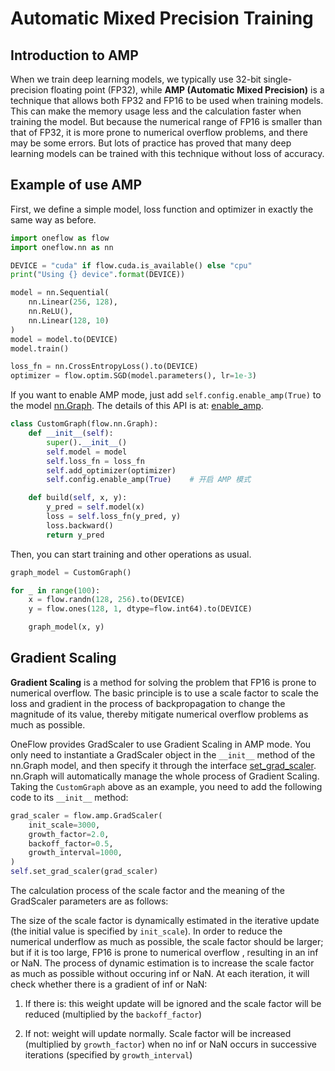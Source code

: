 #  Automatic Mixed Precision Training

## Introduction to AMP 

When we train deep learning models, we typically use 32-bit single-precision floating point (FP32), while **AMP (Automatic Mixed Precision)** is a technique that allows both FP32 and FP16 to be used when training models. This can make the memory usage less and the calculation faster when training the model. But because the numerical range of FP16 is smaller than that of FP32, it is more prone to numerical overflow problems, and there may be some errors. But lots of practice has proved that many deep learning models can be trained with this technique without loss of accuracy.

##  Example of use AMP

First, we define a simple model, loss function and optimizer in exactly the same way as before.

```python
import oneflow as flow
import oneflow.nn as nn

DEVICE = "cuda" if flow.cuda.is_available() else "cpu"
print("Using {} device".format(DEVICE))

model = nn.Sequential(
    nn.Linear(256, 128), 
    nn.ReLU(),
    nn.Linear(128, 10)
)
model = model.to(DEVICE)
model.train()

loss_fn = nn.CrossEntropyLoss().to(DEVICE)
optimizer = flow.optim.SGD(model.parameters(), lr=1e-3)
```

If you want to enable AMP mode, just add `self.config.enable_amp(True)` to the model [nn.Graph](../basics/08_nn_graph.md). The details of this API is at: [enable_amp](https://oneflow.readthedocs.io/en/master/graph.html#oneflow.nn.graph.graph_config.GraphConfig.enable_amp).

```python
class CustomGraph(flow.nn.Graph):
    def __init__(self):
        super().__init__()
        self.model = model
        self.loss_fn = loss_fn
        self.add_optimizer(optimizer)
        self.config.enable_amp(True)    # 开启 AMP 模式

    def build(self, x, y):
        y_pred = self.model(x)
        loss = self.loss_fn(y_pred, y)
        loss.backward()
        return y_pred
```

Then, you can start training and other operations as usual.

```python
graph_model = CustomGraph()

for _ in range(100):
    x = flow.randn(128, 256).to(DEVICE)
    y = flow.ones(128, 1, dtype=flow.int64).to(DEVICE)

    graph_model(x, y)
```

## Gradient Scaling

**Gradient Scaling** is a method for solving the problem that FP16 is prone to numerical overflow. The basic principle is to use a scale factor to scale the loss and gradient in the process of backpropagation to change the magnitude of its value, thereby mitigate numerical overflow problems as much as possible.

OneFlow provides GradScaler to use Gradient Scaling in AMP mode. You only need to instantiate a GradScaler object in the `__init__` method of the nn.Graph model, and then specify it through the interface [set_grad_scaler](https://oneflow.readthedocs.io/en/master/graph.html#oneflow.nn.Graph.set_grad_scaler). nn.Graph will automatically manage the whole process of Gradient Scaling. Taking the `CustomGraph` above as an example, you need to add the following code to its `__init__` method:

```python
grad_scaler = flow.amp.GradScaler(
    init_scale=3000,
    growth_factor=2.0,
    backoff_factor=0.5,
    growth_interval=1000,
)
self.set_grad_scaler(grad_scaler)
```

The calculation process of the scale factor and the meaning of the GradScaler parameters are as follows:

The size of the scale factor is dynamically estimated in the iterative update (the initial value is specified by `init_scale`). In order to reduce the numerical underflow as much as possible, the scale factor should be larger; but if it is too large, FP16 is prone to numerical overflow , resulting in an inf or NaN. The process of dynamic estimation is to increase the scale factor as much as possible without occuring inf or NaN. At each iteration, it will check whether there is a gradient of inf or NaN:

1. If there is: this weight update will be ignored and the scale factor will be reduced (multiplied by the `backoff_factor`)

2. If not: weight will update normally. Scale factor will be increased (multiplied by `growth_factor`) when no inf or NaN occurs in successive iterations (specified by `growth_interval`)
